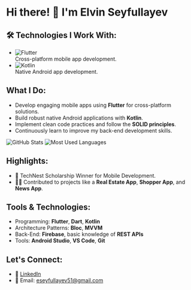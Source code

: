 # Hi there! 👋 I'm Elvin Seyfullayev

## 🛠 Technologies I Work With:
- ![Flutter](https://img.shields.io/badge/Flutter-02569B?logo=flutter&logoColor=white&style=flat-square)  
  Cross-platform mobile app development.
- ![Kotlin](https://img.shields.io/badge/Kotlin-0095D5?logo=kotlin&logoColor=white&style=flat-square)  
  Native Android app development.

## What I Do:
- Develop engaging mobile apps using **Flutter** for cross-platform solutions.
- Build robust native Android applications with **Kotlin**.
- Implement clean code practices and follow the **SOLID principles**.
- Continuously learn to improve my back-end development skills.

![GitHub Stats](https://github-readme-stats.vercel.app/api?username=Elvin2002&show_icons=true&theme=radical)
![Most Used Languages](https://github-readme-stats.vercel.app/api/top-langs/?username=Elvin2002&layout=compact&theme=radical)

## Highlights:
- 🌟 TechNest Scholarship Winner for Mobile Development.
- 👨‍💻 Contributed to projects like a **Real Estate App**, **Shopper App**, and **News App**.

## Tools & Technologies:
- Programming: **Flutter**, **Dart**, **Kotlin**
- Architecture Patterns: **Bloc**, **MVVM**
- Back-End: **Firebase**, basic knowledge of **REST APIs**
- Tools: **Android Studio**, **VS Code**, **Git**


## Let's Connect:
- 💼 [LinkedIn](https://www.linkedin.com/in/elvinseyfullayev/)
- 📧 Email: eseyfullayev51@gmail.com
